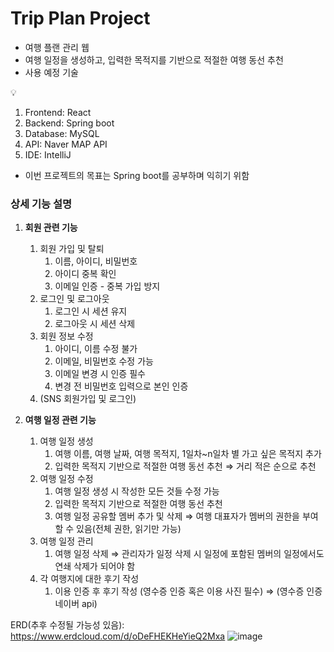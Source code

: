 # Trip Plan Project
- 여행 플랜 관리 웹
- 여행 일정을 생성하고, 입력한 목적지를 기반으로 적절한 여행 동선 추천
- 사용 예정 기술

💡
1. Frontend: React
2. Backend: Spring boot
3. Database: MySQL
4. API: Naver MAP API
5. IDE: IntelliJ
- 이번 프로젝트의 목표는 Spring boot를 공부하며 익히기 위함


### 상세 기능 설명

1. **회원 관련 기능**
    1. 회원 가입 및 탈퇴
        1. 이름, 아이디, 비밀번호
        2. 아이디 중복 확인
        3. 이메일 인증 - 중복 가입 방지
    2. 로그인 및 로그아웃
        1. 로그인 시 세션 유지
        2. 로그아웃 시 세션 삭제
    3. 회원 정보 수정
        1. 아이디, 이름 수정 불가
        2. 이메일, 비밀번호 수정 가능
        3. 이메일 변경 시 인증 필수
        4. 변경 전 비밀번호 입력으로 본인 인증
    4. (SNS 회원가입 및 로그인)
  
2. **여행 일정 관련 기능**
    1. 여행 일정 생성
        1. 여행 이름, 여행 날짜, 여행 목적지, 1일차~n일차 별 가고 싶은 목적지 추가
        2. 입력한 목적지 기반으로 적절한 여행 동선 추천
            ⇒ 거리 적은 순으로 추천
    2. 여행 일정 수정
        1. 여행 일정 생성 시 작성한 모든 것들 수정 가능
        2. 입력한 목적지 기반으로 적절한 여행 동선 추천
        3. 여행 일정 공유할 멤버 추가 및 삭제
            ⇒ 여행 대표자가 멤버의 권한을 부여할 수 있음(전체 권한, 읽기만 가능)     
    3. 여행 일정 관리
        1. 여행 일정 삭제 
        ⇒ 관리자가 일정 삭제 시 일정에 포함된 멤버의 일정에서도 연쇄 삭제가 되어야 함
    4. 각 여행지에 대한 후기 작성
        1. 이용 인증 후 후기 작성 (영수증 인증 혹은 이용 사진 필수)
        ⇒ (영수증 인증 네이버 api)
        

ERD(추후 수정될 가능성 있음): https://www.erdcloud.com/d/oDeFHEKHeYieQ2Mxa
![image](https://github.com/user-attachments/assets/7c36503a-204e-4eda-9325-c563ba54736f)


  




